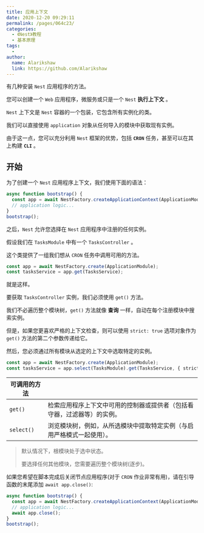 ```yaml
---
title: 应用上下文
date: 2020-12-20 09:29:11
permalink: /pages/064c23/
categories:
  - 《Nest》教程
  - 基本原理
tags:
  - 
author: 
  name: Alarikshaw
  link: https://github.com/Alarikshaw
---
```


有几种安装 `Nest` 应用程序的方法。

您可以创建一个 `Web` 应用程序，微服务或只是一个 `Nest` **执行上下文** 。

 `Nest` 上下文是 `Nest` 容器的一个包装，它包含所有实例化的类。

我们可以直接使用 `application` 对象从任何导入的模块中获取现有实例。

由于这一点，您可以充分利用 `Nest` 框架的优势，包括 **`CRON`** 任务，甚至可以在其上构建 **`CLI`** 。

## 开始

为了创建一个 `Nest` 应用程序上下文，我们使用下面的语法：

```typescript
async function bootstrap() {
  const app = await NestFactory.createApplicationContext(ApplicationModule);
  // application logic...
}
bootstrap();
```

之后，`Nest` 允许您选择在 `Nest` 应用程序中注册的任何实例。

假设我们在 `TasksModule` 中有一个 `TasksController` 。

这个类提供了一组我们想从 `CRON` 任务中调用可用的方法。

```typescript
const app = await NestFactory.create(ApplicationModule);
const tasksService = app.get(TasksService);
```

就是这样。

要获取 `TasksController` 实例，我们必须使用 `get()` 方法。

我们不必遍历整个模块树，`get()` 方法就像 **查询** 一样，自动在每个注册模块中搜索实例。

但是，如果您更喜欢严格的上下文检查，则可以使用 `strict: true` 选项对象作为 `get()` 方法的第二个参数传递给它。

然后，您必须通过所有模块从选定的上下文中选取特定的实例。

```typescript
const app = await NestFactory.create(ApplicationModule);
const tasksService = app.select(TasksModule).get(TasksService, { strict: true });
```

| 可调用的方法 |                                                              |
| ------------ | ------------------------------------------------------------ |
| `get()`      | 检索应用程序上下文中可用的控制器或提供者（包括看守器，过滤器等）的实例。 |
| `select()`   | 浏览模块树，例如，从所选模块中提取特定实例（与启用严格模式一起使用）。 |

> 默认情况下，根模块处于选中状态。
>
> 要选择任何其他模块，您需要遍历整个模块树(逐步)。

如果您希望在脚本完成后关闭节点应用程序(对于 `CRON` 作业非常有用)，请在引导函数的末尾添加 `await app.close()`:

```typescript
async function bootstrap() {
  const app = await NestFactory.createApplicationContext(ApplicationModule);
  // application logic...
  await app.close();
}
bootstrap();
```

